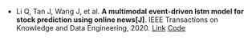 * Li Q, Tan J, Wang J, et al. <b>A multimodal event-driven lstm model for stock prediction using online news[J]</b>. IEEE Transactions on Knowledge and Data Engineering, 2020. [Link](https://ieeexplore.ieee.org/abstract/document/8966989/) [Code](https://github.com/Tanny16/Tensor-based-eLSTM)